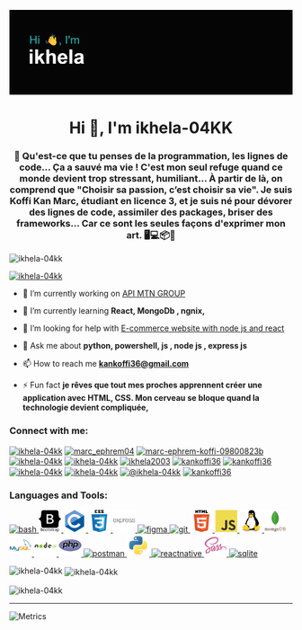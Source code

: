  ![Header](header.png)
<h1 align="center">Hi 👋, I'm ikhela-04KK</h1>

<h3 align="center">🤔 Qu'est-ce que tu penses de la programmation, les lignes de code... Ça a sauvé ma vie ! C'est mon seul refuge quand ce monde devient trop stressant, humiliant... À partir de là, on comprend que "Choisir sa passion, c’est choisir sa vie". Je suis Koffi Kan Marc, étudiant en licence 3, et je suis né pour dévorer des lignes de code, assimiler des packages, briser des frameworks... Car ce sont les seules façons d'exprimer mon art. 🖥️💻📦🔨</h3>

<p align="left"> <img src="https://komarev.com/ghpvc/?username=ikhela-04kk&label=Profile%20views&color=0e75b6&style=flat" alt="ikhela-04kk" /> </p>

<p align="left"> <a href="https://github.com/ryo-ma/github-profile-trophy"><img src="https://github-profile-trophy.vercel.app/?username=ikhela-04kk" alt="ikhela-04kk" /></a> </p>

- 🔭 I’m currently working on [API MTN GROUP](https://github.com/ikhela-04KK/MoMoFlex)

- 🌱 I’m currently learning **React, MongoDb , ngnix,**

- 🤝 I’m looking for help with [E-commerce website with node js and react](https://github.com/ikhela-04KK/E-commerce-Website-With-NodeJs-And-React)

- 💬 Ask me about **python, powershell, js , node js , express js**

- 📫 How to reach me **kankoffi36@gmail.com**

- ⚡ Fun fact **je rêves que tout mes proches apprennent créer une application avec HTML, CSS. Mon cerveau se bloque quand la technologie devient compliquée,**

<h3 align="left">Connect with me:</h3>
<p align="left">
<a href="https://codepen.io/ikhela-04kk" target="blank"><img align="center" src="https://raw.githubusercontent.com/rahuldkjain/github-profile-readme-generator/master/src/images/icons/Social/codepen.svg" alt="ikhela-04kk" height="30" width="40" /></a>
<a href="https://twitter.com/marc_ephrem04" target="blank"><img align="center" src="https://raw.githubusercontent.com/rahuldkjain/github-profile-readme-generator/master/src/images/icons/Social/twitter.svg" alt="marc_ephrem04" height="30" width="40" /></a>
<a href="https://linkedin.com/in/marc-ephrem-koffi-09800823b" target="blank"><img align="center" src="https://raw.githubusercontent.com/rahuldkjain/github-profile-readme-generator/master/src/images/icons/Social/linked-in-alt.svg" alt="marc-ephrem-koffi-09800823b" height="30" width="40" /></a>
<a href="https://stackoverflow.com/users/ikhela-04kk" target="blank"><img align="center" src="https://raw.githubusercontent.com/rahuldkjain/github-profile-readme-generator/master/src/images/icons/Social/stack-overflow.svg" alt="ikhela-04kk" height="30" width="40" /></a>
<a href="https://codesandbox.com/ikhela-04kk" target="blank"><img align="center" src="https://raw.githubusercontent.com/rahuldkjain/github-profile-readme-generator/master/src/images/icons/Social/codesandbox.svg" alt="ikhela-04kk" height="30" width="40" /></a>
<a href="https://instagram.com/ikhela2003" target="blank"><img align="center" src="https://raw.githubusercontent.com/rahuldkjain/github-profile-readme-generator/master/src/images/icons/Social/instagram.svg" alt="ikhela2003" height="30" width="40" /></a>
<a href="https://www.codechef.com/users/kankoffi36" target="blank"><img align="center" src="https://cdn.jsdelivr.net/npm/simple-icons@3.1.0/icons/codechef.svg" alt="kankoffi36" height="30" width="40" /></a>
<a href="https://www.hackerrank.com/kankoffi36" target="blank"><img align="center" src="https://raw.githubusercontent.com/rahuldkjain/github-profile-readme-generator/master/src/images/icons/Social/hackerrank.svg" alt="kankoffi36" height="30" width="40" /></a>
<a href="https://codeforces.com/profile/ikhela-04kk" target="blank"><img align="center" src="https://raw.githubusercontent.com/rahuldkjain/github-profile-readme-generator/master/src/images/icons/Social/codeforces.svg" alt="ikhela-04kk" height="30" width="40" /></a>
<a href="https://www.leetcode.com/ikhela-04kk" target="blank"><img align="center" src="https://raw.githubusercontent.com/rahuldkjain/github-profile-readme-generator/master/src/images/icons/Social/leet-code.svg" alt="ikhela-04kk" height="30" width="40" /></a>
<a href="https://www.hackerearth.com/@ikhela-04kk" target="blank"><img align="center" src="https://raw.githubusercontent.com/rahuldkjain/github-profile-readme-generator/master/src/images/icons/Social/hackerearth.svg" alt="@ikhela-04kk" height="30" width="40" /></a>
<a href="https://auth.geeksforgeeks.org/user/kankoffi36" target="blank"><img align="center" src="https://raw.githubusercontent.com/rahuldkjain/github-profile-readme-generator/master/src/images/icons/Social/geeks-for-geeks.svg" alt="kankoffi36" height="30" width="40" /></a>
</p>

<h3 align="left">Languages and Tools:</h3>
<p align="left"> <a href="https://www.gnu.org/software/bash/" target="_blank" rel="noreferrer"> <img src="https://www.vectorlogo.zone/logos/gnu_bash/gnu_bash-icon.svg" alt="bash" width="40" height="40"/> </a> <a href="https://getbootstrap.com" target="_blank" rel="noreferrer"> <img src="https://raw.githubusercontent.com/devicons/devicon/master/icons/bootstrap/bootstrap-plain-wordmark.svg" alt="bootstrap" width="40" height="40"/> </a> <a href="https://www.cprogramming.com/" target="_blank" rel="noreferrer"> <img src="https://raw.githubusercontent.com/devicons/devicon/master/icons/c/c-original.svg" alt="c" width="40" height="40"/> </a> <a href="https://www.w3schools.com/css/" target="_blank" rel="noreferrer"> <img src="https://raw.githubusercontent.com/devicons/devicon/master/icons/css3/css3-original-wordmark.svg" alt="css3" width="40" height="40"/> </a> <a href="https://expressjs.com" target="_blank" rel="noreferrer"> <img src="https://raw.githubusercontent.com/devicons/devicon/master/icons/express/express-original-wordmark.svg" alt="express" width="40" height="40"/> </a> <a href="https://www.figma.com/" target="_blank" rel="noreferrer"> <img src="https://www.vectorlogo.zone/logos/figma/figma-icon.svg" alt="figma" width="40" height="40"/> </a> <a href="https://git-scm.com/" target="_blank" rel="noreferrer"> <img src="https://www.vectorlogo.zone/logos/git-scm/git-scm-icon.svg" alt="git" width="40" height="40"/> </a> <a href="https://www.w3.org/html/" target="_blank" rel="noreferrer"> <img src="https://raw.githubusercontent.com/devicons/devicon/master/icons/html5/html5-original-wordmark.svg" alt="html5" width="40" height="40"/> </a> <a href="https://developer.mozilla.org/en-US/docs/Web/JavaScript" target="_blank" rel="noreferrer"> <img src="https://raw.githubusercontent.com/devicons/devicon/master/icons/javascript/javascript-original.svg" alt="javascript" width="40" height="40"/> </a> <a href="https://www.linux.org/" target="_blank" rel="noreferrer"> <img src="https://raw.githubusercontent.com/devicons/devicon/master/icons/linux/linux-original.svg" alt="linux" width="40" height="40"/> </a> <a href="https://www.mongodb.com/" target="_blank" rel="noreferrer"> <img src="https://raw.githubusercontent.com/devicons/devicon/master/icons/mongodb/mongodb-original-wordmark.svg" alt="mongodb" width="40" height="40"/> </a> <a href="https://www.mysql.com/" target="_blank" rel="noreferrer"> <img src="https://raw.githubusercontent.com/devicons/devicon/master/icons/mysql/mysql-original-wordmark.svg" alt="mysql" width="40" height="40"/> </a> <a href="https://nodejs.org" target="_blank" rel="noreferrer"> <img src="https://raw.githubusercontent.com/devicons/devicon/master/icons/nodejs/nodejs-original-wordmark.svg" alt="nodejs" width="40" height="40"/> </a> <a href="https://www.php.net" target="_blank" rel="noreferrer"> <img src="https://raw.githubusercontent.com/devicons/devicon/master/icons/php/php-original.svg" alt="php" width="40" height="40"/> </a> <a href="https://postman.com" target="_blank" rel="noreferrer"> <img src="https://www.vectorlogo.zone/logos/getpostman/getpostman-icon.svg" alt="postman" width="40" height="40"/> </a> <a href="https://www.python.org" target="_blank" rel="noreferrer"> <img src="https://raw.githubusercontent.com/devicons/devicon/master/icons/python/python-original.svg" alt="python" width="40" height="40"/> </a> <a href="https://reactnative.dev/" target="_blank" rel="noreferrer"> <img src="https://reactnative.dev/img/header_logo.svg" alt="reactnative" width="40" height="40"/> </a> <a href="https://sass-lang.com" target="_blank" rel="noreferrer"> <img src="https://raw.githubusercontent.com/devicons/devicon/master/icons/sass/sass-original.svg" alt="sass" width="40" height="40"/> </a> <a href="https://www.sqlite.org/" target="_blank" rel="noreferrer"> <img src="https://www.vectorlogo.zone/logos/sqlite/sqlite-icon.svg" alt="sqlite" width="40" height="40"/> </a> </p>

<p><img align="left" src="https://github-readme-stats.vercel.app/api/top-langs?username=ikhela-04kk&show_icons=true&locale=en&layout=compact" alt="ikhela-04kk" /></p>

<p>&nbsp;<img align="center" src="https://github-readme-stats.vercel.app/api?username=ikhela-04kk&show_icons=true&locale=en" alt="ikhela-04kk" /></p>

<p><img align="center" src="https://github-readme-streak-stats.herokuapp.com/?user=ikhela-04kk&" alt="ikhela-04kk" /></p>

---------

![Metrics](https://metrics.lecoq.io/ikhela-04KK?template=classic&commits.authoring=ikhela-04KK&lines=1&followup=1&gists=1&code=1&habits=1&people=1&activity=1&discussions=1&notable=1&base=header%2C%20activity%2C%20community%2C%20repositories%2C%20metadata&base.indepth=false&base.hireable=false&base.skip=false&lines=false&lines.sections=base&lines.repositories.limit=4&lines.history.limit=1&habits=false&habits.from=200&habits.days=14&habits.facts=true&habits.charts=false&habits.charts.type=classic&habits.trim=false&habits.languages.limit=8&habits.languages.threshold=0%25&followup=false&followup.sections=repositories&followup.indepth=false&followup.archived=true&people=false&people.limit=24&people.identicons=false&people.identicons.hide=false&people.size=28&people.types=followers%2C%20following&people.shuffle=false&discussions=false&discussions.categories=true&discussions.categories.limit=0&notable=false&notable.from=organization&notable.repositories=false&notable.indepth=false&notable.types=commit&notable.self=false&activity=false&activity.limit=5&activity.load=300&activity.days=14&activity.visibility=all&activity.timestamps=false&activity.filter=all&code=false&code.lines=12&code.load=400&code.days=3&code.visibility=public&gists=false&config.timezone=Atlantic%2FReykjavik&config.octicon=true)
